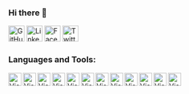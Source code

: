 ### Hi there 👋
<p align="left">
  <a href="https://github.com/randheerrrk"><img alt="GitHub" title="GitHub" height="32" width="32" src="https://img.icons8.com/doodle/48/000000/github.png"></a>
  <a href="www.linkedin.com/in/randheerrrk"><img alt="LinkedIn" title="LinkedIn" height="32" width="32" src="https://img.icons8.com/doodle/48/000000/linkedin.png"></a>
  <a href="https://www.facebook.com/randheer.rrk"><img alt="Facebook" title="Facebook" height="32" width="32" src="https://img.icons8.com/doodle/48/000000/facebook-new.png"></a>
  <a href="https://twitter.com/randheerrrk"><img alt="Twitter" title="Twitter" height="32" width="32" src="https://img.icons8.com/doodle/50/000000/twitter.png"></a>
</p>

### Languages and Tools:

<img align="left" alt="Visual Studio Code" width="26px" src="https://img.icons8.com/color/48/000000/c-plus-plus-logo.png"/>
<img align="left" alt="Visual Studio Code" width="26px" src="https://img.icons8.com/color/48/000000/c-programming.png"/>
<img align="left" alt="Visual Studio Code" width="26px" src="https://img.icons8.com/color/48/000000/java-coffee-cup-logo.png"/>
<img align="left" alt="Visual Studio Code" width="26px" src="https://img.icons8.com/color/48/000000/python.png"/>
<img align="left" alt="Visual Studio Code" width="26px"  src="https://img.icons8.com/color/48/000000/golang.png"/>
<img align="left" alt="Visual Studio Code" width="26px" src="https://img.icons8.com/color/48/000000/javascript.png"/>
<img align="left" alt="Visual Studio Code" width="26px" src="https://img.icons8.com/color/48/000000/typescript.png"/>
<img align="left" alt="Visual Studio Code" width="26px"  src="https://img.icons8.com/color/48/000000/html-5.png"/>
<img align="left" alt="Visual Studio Code" width="26px"  src="https://img.icons8.com/color/48/000000/css3.png"/>
<img align="left" alt="Visual Studio Code" width="26px" src="https://img.icons8.com/color/48/000000/graphql.png"/>
<img align="left" alt="Visual Studio Code" width="26px"  src="https://img.icons8.com/ios-filled/50/000000/mysql-logo.png"/>
<img align="left" alt="Visual Studio Code" width="26px"  src="https://api.iconify.design/logos:dart.svg"/>
